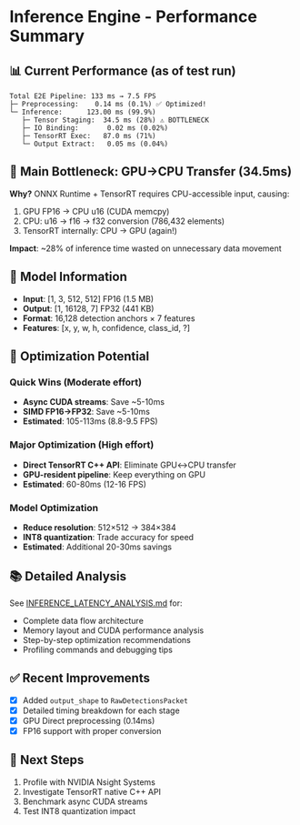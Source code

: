 # Inference Engine - Performance Summary

## 📊 Current Performance (as of test run)

```
Total E2E Pipeline: 133 ms → 7.5 FPS
├─ Preprocessing:    0.14 ms (0.1%) ✅ Optimized!
└─ Inference:      123.00 ms (99.9%)
   ├─ Tensor Staging:  34.5 ms (28%) ⚠️ BOTTLENECK
   ├─ IO Binding:       0.02 ms (0.02%)
   ├─ TensorRT Exec:   87.0 ms (71%)
   └─ Output Extract:   0.05 ms (0.04%)
```

## 🔴 Main Bottleneck: GPU→CPU Transfer (34.5ms)

**Why?** ONNX Runtime + TensorRT requires CPU-accessible input, causing:
1. GPU FP16 → CPU u16 (CUDA memcpy)
2. CPU: u16 → f16 → f32 conversion (786,432 elements)
3. TensorRT internally: CPU → GPU (again!)

**Impact**: ~28% of inference time wasted on unnecessary data movement

## 🎯 Model Information

- **Input**: [1, 3, 512, 512] FP16 (1.5 MB)
- **Output**: [1, 16128, 7] FP32 (441 KB)
- **Format**: 16,128 detection anchors × 7 features
- **Features**: [x, y, w, h, confidence, class_id, ?]

## 🚀 Optimization Potential

### Quick Wins (Moderate effort)
- **Async CUDA streams**: Save ~5-10ms
- **SIMD FP16→FP32**: Save ~5-10ms
- **Estimated**: 105-113ms (8.8-9.5 FPS)

### Major Optimization (High effort)
- **Direct TensorRT C++ API**: Eliminate GPU↔CPU transfer
- **GPU-resident pipeline**: Keep everything on GPU
- **Estimated**: 60-80ms (12-16 FPS)

### Model Optimization
- **Reduce resolution**: 512×512 → 384×384
- **INT8 quantization**: Trade accuracy for speed
- **Estimated**: Additional 20-30ms savings

## 📚 Detailed Analysis

See [INFERENCE_LATENCY_ANALYSIS.md](INFERENCE_LATENCY_ANALYSIS.md) for:
- Complete data flow architecture
- Memory layout and CUDA performance analysis
- Step-by-step optimization recommendations
- Profiling commands and debugging tips

## ✅ Recent Improvements

- [x] Added `output_shape` to `RawDetectionsPacket`
- [x] Detailed timing breakdown for each stage
- [x] GPU Direct preprocessing (0.14ms)
- [x] FP16 support with proper conversion

## 🔧 Next Steps

1. Profile with NVIDIA Nsight Systems
2. Investigate TensorRT native C++ API
3. Benchmark async CUDA streams
4. Test INT8 quantization impact
